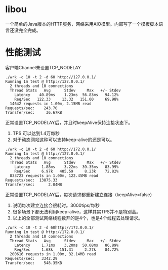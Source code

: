 # libou
一个简单的Java版本的HTTP服务，网络采用AIO模型。内部写了一个模板脚本语言还没完全完成。<br>

# 性能测试
客户端Channel未设置TCP_NODELAY
```shell
./wrk -c 10 -t 2 -d 60 http://127.0.0.1/
Running 1m test @ http://127.0.0.1/
  2 threads and 10 connections
  Thread Stats   Avg      Stdev     Max   +/- Stdev
    Latency    40.89ms    1.23ms  56.83ms   94.12%
    Req/Sec   122.33     13.32   151.00     69.98%
  14642 requests in 1.00m, 2.15MB read
Requests/sec:    243.70
Transfer/sec:     36.67KB
```
正常设置TCP_NODELAY后，并且时keepAlive保持连接状态下。
1. TPS 可以达到1.4万每秒
2. 对于动态网站这种可以支持keep-alive的还是可以。
```shell
./wrk -c 10 -t 2 -d 60 http://172.0.0.1/
Running 1m test @ http://127.0.0.1/
  2 threads and 10 connections
  Thread Stats   Avg      Stdev     Max   +/- Stdev
    Latency     1.88ms    3.22ms  39.35ms   83.99%
    Req/Sec     6.97k   485.59     8.23k    72.82%
  833723 requests in 1.00m, 122.45MB read
Requests/sec:  13875.33
Transfer/sec:      2.04MB
```
正常设置TCP_NODELAY后，每次请求都重新建立连接（keepAlive=false）<br>
1. 说明每次建立连接会很耗时。3000tips/每秒
2. 很多场景下都无法利用keep-alive，这样其实TPS并不是特别高。
3. 以上的全部测试网络线程数开的是4个，也是4个线程去处理请求。
```shell
./wrk -c 10 -t 2 -d 60http://172.0.0.1/
Running 1m test @ http://172.0.0.1/
  2 threads and 10 connections
  Thread Stats   Avg      Stdev     Max   +/- Stdev
    Latency     1.71ms    3.20ms  50.08ms   86.89%
    Req/Sec     1.68k   151.31     2.27k    84.72%
  200616 requests in 1.00m, 32.14MB read
Requests/sec:   3342.29
Transfer/sec:    548.35KB
```